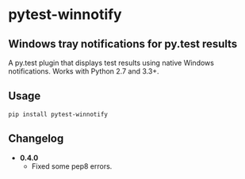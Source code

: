 # pytest-winnotify

## Windows tray notifications for py.test results

A py.test plugin that displays test results using native Windows 
notifications. Works with Python 2.7 and 3.3+.


Usage
-----

```shell
pip install pytest-winnotify
```


Changelog
---------

- **0.4.0**
    - Fixed some pep8 errors.